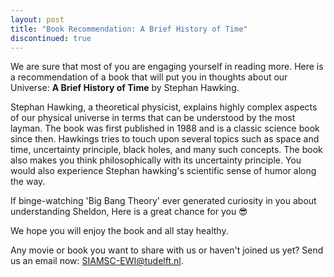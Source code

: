 ```yaml
---
layout: post
title: "Book Recommendation: A Brief History of Time"
discontinued: true
---
```

We are sure that most of you are engaging yourself in reading more. Here is a recommendation of a book that will put you in thoughts about our Universe:
**A Brief History of Time** by Stephan Hawking.

Stephan Hawking, a theoretical physicist, explains highly complex aspects of our physical universe in terms that can be understood by the most layman. The book was first published in 1988 and is a classic science book since then. Hawkings tries to touch upon several topics such as space and time, uncertainty principle, black holes, and many such concepts. The book also makes you think philosophically with its uncertainty principle. You would also experience Stephan hawking's scientific sense of humor along the way. 

If binge-watching 'Big Bang Theory' ever generated curiosity in you about understanding Sheldon, Here is a great chance for you 😎


We hope you will enjoy the book and all stay healthy.


Any movie or book you want to share with us or haven't joined us yet? Send us an email now: [SIAMSC-EWI@tudelft.nl].

[SIAMSC-EWI@tudelft.nl]: mailto:SIAMSC-EWI@tudelft.nl
